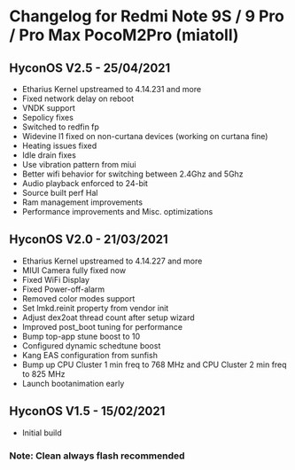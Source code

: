 # Changelog for Redmi Note 9S / 9 Pro / Pro Max  PocoM2Pro (miatoll)

## HyconOS V2.5 - 25/04/2021
- Etharius Kernel upstreamed to 4.14.231 and more
- Fixed network delay on reboot
- VNDK support
- Sepolicy fixes
- Switched to redfin fp
- Widevine l1 fixed on non-curtana devices (working on curtana fine)
- Heating issues fixed 
- Idle drain fixes 
- Use vibration pattern from miui
- Better wifi behavior for switching between 2.4Ghz and 5Ghz
- Audio playback enforced to 24-bit
- Source built perf Hal
- Ram management improvements
- Performance improvements and Misc. optimizations

## HyconOS V2.0 - 21/03/2021
- Etharius Kernel upstreamed to 4.14.227 and more
- MIUI Camera fully fixed now
- Fixed WiFi Display
- Fixed Power-off-alarm
- Removed color modes support
- Set lmkd.reinit property from vendor init
- Adjust dex2oat thread count after setup wizard
- Improved post_boot tuning for performance
- Bump top-app stune boost to 10
- Configured dynamic schedtune boost
- Kang EAS configuration from sunfish
- Bump up CPU Cluster 1 min freq to 768 MHz and CPU Cluster 2 min freq to 825 MHz
- Launch bootanimation early


## HyconOS V1.5 - 15/02/2021
- Initial build


### Note: Clean always flash recommended

